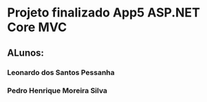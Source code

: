 # Projeto finalizado App5 ASP.NET Core MVC
## ALunos:
### Leonardo dos Santos Pessanha
### Pedro Henrique Moreira Silva
